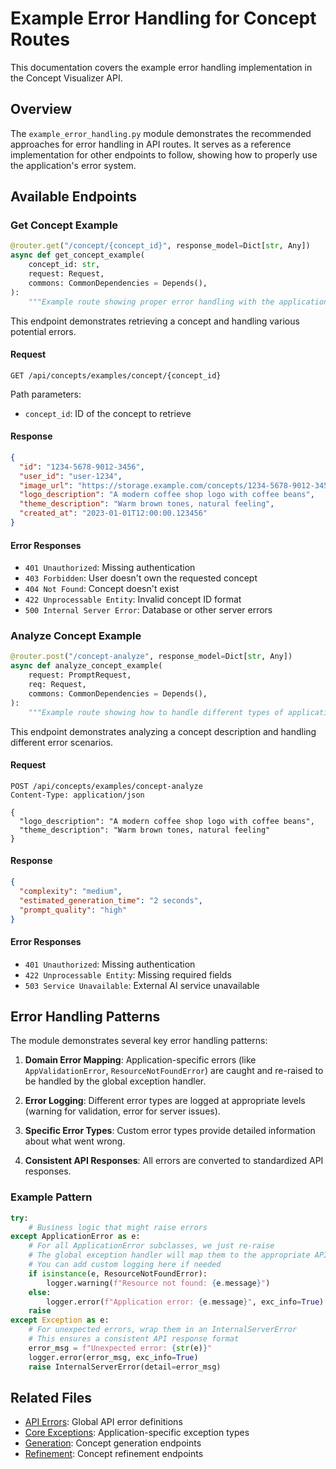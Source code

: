 # Example Error Handling for Concept Routes

This documentation covers the example error handling implementation in the Concept Visualizer API.

## Overview

The `example_error_handling.py` module demonstrates the recommended approaches for error handling in API routes. It serves as a reference implementation for other endpoints to follow, showing how to properly use the application's error system.

## Available Endpoints

### Get Concept Example

```python
@router.get("/concept/{concept_id}", response_model=Dict[str, Any])
async def get_concept_example(
    concept_id: str,
    request: Request,
    commons: CommonDependencies = Depends(),
):
    """Example route showing proper error handling with the application's error system."""
```

This endpoint demonstrates retrieving a concept and handling various potential errors.

#### Request

```
GET /api/concepts/examples/concept/{concept_id}
```

Path parameters:

- `concept_id`: ID of the concept to retrieve

#### Response

```json
{
  "id": "1234-5678-9012-3456",
  "user_id": "user-1234",
  "image_url": "https://storage.example.com/concepts/1234-5678-9012-3456.png",
  "logo_description": "A modern coffee shop logo with coffee beans",
  "theme_description": "Warm brown tones, natural feeling",
  "created_at": "2023-01-01T12:00:00.123456"
}
```

#### Error Responses

- `401 Unauthorized`: Missing authentication
- `403 Forbidden`: User doesn't own the requested concept
- `404 Not Found`: Concept doesn't exist
- `422 Unprocessable Entity`: Invalid concept ID format
- `500 Internal Server Error`: Database or other server errors

### Analyze Concept Example

```python
@router.post("/concept-analyze", response_model=Dict[str, Any])
async def analyze_concept_example(
    request: PromptRequest,
    req: Request,
    commons: CommonDependencies = Depends(),
):
    """Example route showing how to handle different types of application errors."""
```

This endpoint demonstrates analyzing a concept description and handling different error scenarios.

#### Request

```
POST /api/concepts/examples/concept-analyze
Content-Type: application/json

{
  "logo_description": "A modern coffee shop logo with coffee beans",
  "theme_description": "Warm brown tones, natural feeling"
}
```

#### Response

```json
{
  "complexity": "medium",
  "estimated_generation_time": "2 seconds",
  "prompt_quality": "high"
}
```

#### Error Responses

- `401 Unauthorized`: Missing authentication
- `422 Unprocessable Entity`: Missing required fields
- `503 Service Unavailable`: External AI service unavailable

## Error Handling Patterns

The module demonstrates several key error handling patterns:

1. **Domain Error Mapping**: Application-specific errors (like `AppValidationError`, `ResourceNotFoundError`) are caught and re-raised to be handled by the global exception handler.

2. **Error Logging**: Different error types are logged at appropriate levels (warning for validation, error for server issues).

3. **Specific Error Types**: Custom error types provide detailed information about what went wrong.

4. **Consistent API Responses**: All errors are converted to standardized API responses.

### Example Pattern

```python
try:
    # Business logic that might raise errors
except ApplicationError as e:
    # For all ApplicationError subclasses, we just re-raise
    # The global exception handler will map them to the appropriate API errors
    # You can add custom logging here if needed
    if isinstance(e, ResourceNotFoundError):
        logger.warning(f"Resource not found: {e.message}")
    else:
        logger.error(f"Application error: {e.message}", exc_info=True)
    raise
except Exception as e:
    # For unexpected errors, wrap them in an InternalServerError
    # This ensures a consistent API response format
    error_msg = f"Unexpected error: {str(e)}"
    logger.error(error_msg, exc_info=True)
    raise InternalServerError(detail=error_msg)
```

## Related Files

- [API Errors](../../errors.md): Global API error definitions
- [Core Exceptions](../../../core/exceptions.md): Application-specific exception types
- [Generation](generation.md): Concept generation endpoints
- [Refinement](refinement.md): Concept refinement endpoints
